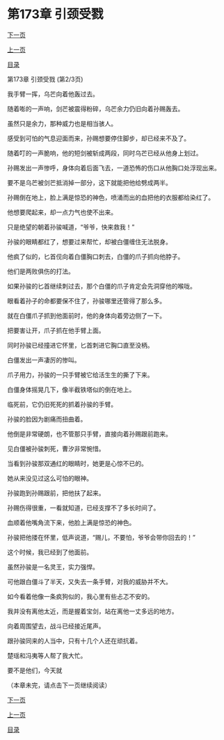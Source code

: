 <h1>第173章    引颈受戮</h1>
            <div><p><a href="./518_%E7%AC%AC173%E7%AB%A0_%E5%BC%95%E9%A2%88%E5%8F%97%E6%88%AE.md">下一页</a></p><p><a href="./516_%E7%AC%AC173%E7%AB%A0_%E5%BC%95%E9%A2%88%E5%8F%97%E6%88%AE.md">上一页</a></p><p><a href="../">目录</a></p></div>
            <div><p>第173章    引颈受戮 (第2/3页)</p><p>我手臂一挥，乌芒向着他轰过去。</p><p>随着嘭的一声响，剑芒被震得粉碎，乌芒余力仍旧向着孙赐轰去。</p><p>虽然只是余力，那种威力也是相当骇人。</p><p>感受到可怕的气息迎面而来，孙赐想要停住脚步，却已经来不及了。</p><p>随着叮的一声脆响，他的短剑被斩成两段，同时乌芒已经从他身上划过。</p><p>孙赐发出一声惨呼，身体向着后面飞去，一道恐怖的伤口从他胸口处浮现出来。</p><p>要不是乌芒被剑芒抵消掉一部分，这下就能把他给劈成两半。</p><p>孙赐倒在地上，脸上满是惊恐的神色，喷涌而出的血把他的衣服都给染红了。</p><p>他想要爬起来，却一点力气也使不出来。</p><p>只是绝望的朝着孙骏喊道，“爷爷，快来救我！”</p><p>孙骏的眼睛都红了，想要过来帮忙，却被白僵缠住无法脱身。</p><p>他疯了似的，匕首伣向着白僵胸口刺去，白僵的爪子抓向他脖子。</p><p>他们是两败俱伤的打法。</p><p>如果孙骏的匕首继续刺过去，那个白僵的爪子肯定会先洞穿他的喉咙。</p><p>眼看着孙子的命都要保不住了，孙骏哪里还管得了那么多。</p><p>就在白僵爪子抓到他面前时，他的身体向着旁边侧了一下。</p><p>把要害让开，爪子抓在他手臂上面。</p><p>同时孙骏已经撞进它怀里，匕首刺进它胸口直至没柄。</p><p>白僵发出一声凄厉的惨叫。</p><p>爪子用力，孙骏的一只手臂被它给活生生的撕了下来。</p><p>白僵身体摇晃几下，像半截铁塔似的倒在地上。</p><p>临死前，它仍旧死死的抓着孙骏的手臂。</p><p>孙骏的脸因为剧痛而扭曲着。</p><p>他倒是非常硬朗，也不管那只手臂，直接向着孙赐跟前跑来。</p><p>见白僵被孙骏刺死，曹汐非常惋惜。</p><p>当看到孙骏那双通红的眼睛时，她更是心惊不已的。</p><p>她从来没见过这么可怕的眼神。</p><p>孙骏跑到孙赐跟前，把他扶了起来。</p><p>孙赐伤得很重，一看就知道，已经支撑不了多长时间了。</p><p>血顺着他嘴角流下来，他脸上满是惊恐的神色。</p><p>孙骏把他搂在怀里，低声说道，“赐儿，不要怕，爷爷会带你回去的！”</p><p>这个时候，我已经到了他面前。</p><p>虽然孙骏是一名灵王，实力强悍。</p><p>可他跟白僵斗了半天，又失去一条手臂，对我的威胁并不大。</p><p>如今看着他像一条疯狗似的，我心里有些忐忑不安的。</p><p>我并没有离他太近，而是握着宝剑，站在离他一丈多远的地方。</p><p>向着周围望去，战斗已经接近尾声。</p><p>跟孙骏同来的人当中，只有十几个人还在顽抗着。</p><p>楚瑶和冯夷等人帮了我大忙。</p><p>要不是他们，今天就</p><p>（本章未完，请点击下一页继续阅读）</p></div>
            <div><p><a href="./518_%E7%AC%AC173%E7%AB%A0_%E5%BC%95%E9%A2%88%E5%8F%97%E6%88%AE.md">下一页</a></p><p><a href="./516_%E7%AC%AC173%E7%AB%A0_%E5%BC%95%E9%A2%88%E5%8F%97%E6%88%AE.md">上一页</a></p><p><a href="../">目录</a></p></div>